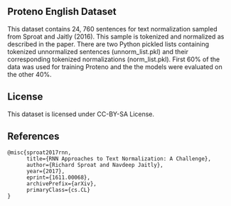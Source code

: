 ## Proteno English Dataset

This dataset contains 24, 760 sentences for text normalization sampled from Sproat and Jaitly (2016). This sample is tokenized and normalized as described in the paper.  There are two Python pickled lists containing tokenized unnormalized sentences (unnorm_list.pkl) and their corresponding tokenized normalizations (norm_list.pkl). First 60% of the data was used for training Proteno and the the models were evaluated on the other 40%.

## License
This dataset is licensed under CC-BY-SA License.

## References

```
@misc{sproat2017rnn,
      title={RNN Approaches to Text Normalization: A Challenge}, 
      author={Richard Sproat and Navdeep Jaitly},
      year={2017},
      eprint={1611.00068},
      archivePrefix={arXiv},
      primaryClass={cs.CL}
}
```

